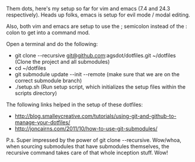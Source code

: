 Them dots, here's my setup so far for vim and emacs (7.4 and 24.3 respectively).  Heads up folks, emacs is setup for evil mode / modal editing.  

Also, both vim and emacs are setup to use the ; semicolon instead of the : colon to get into a command mod.  

Open a terminal and do the following:  

- git clone --recursive git@github.com:agsdot/dotfiles.git ~/dotfiles (Clone the project and all submodules)  
- cd ~/dotfiles  
- git submodule update --init --remote (make sure that we are on the correct submodule branch)  
- ./setup.sh (Run setup script, which initializes the setup files within the scripts directory)  

The following links helped in the setup of these dotfiles:  
  - http://blog.smalleycreative.com/tutorials/using-git-and-github-to-manage-your-dotfiles/  
  - http://joncairns.com/2011/10/how-to-use-git-submodules/  

P.s. Super impressed by the power of git clone --recursive.  Wow/whoa, when sourcing submodules that have submodules themselves, the recursive command takes care of that whole inception stuff.  Wow!  
